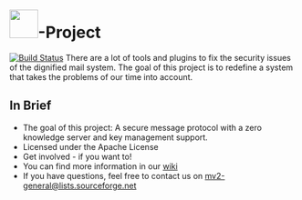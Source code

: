 # <img src="https://raw.githubusercontent.com/masinger/mv2/master/mv2Icon.png" width="50" />-Project 
[![Build Status](https://travis-ci.org/mv2project/mv2.svg?branch=master)](https://travis-ci.org/mv2project/mv2)
There are a lot of tools and plugins to fix the security issues of the dignified mail system. The goal of this project is to redefine a system that takes the problems of our time into account.
## In Brief
+   The goal of this project: A secure message protocol with a zero knowledge server and key management support.
+   Licensed under the Apache License
+   Get involved - if you want to!
+   You can find more information in our [wiki](https://github.com/mv2project/mv2/wiki)
+   If you have questions, feel free to contact us on mv2-general@lists.sourceforge.net

